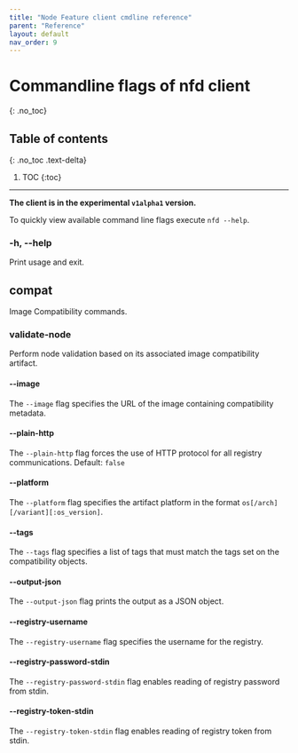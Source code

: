 ```yaml
---
title: "Node Feature client cmdline reference"
parent: "Reference"
layout: default
nav_order: 9
---
```


# Commandline flags of nfd client
{: .no_toc}

## Table of contents
{: .no_toc .text-delta}

1. TOC
{:toc}

---
**The client is in the experimental `v1alpha1` version.**

To quickly view available command line flags execute `nfd --help`.

### -h, --help

Print usage and exit.

## compat

Image Compatibility commands.

### validate-node

Perform node validation based on its associated image compatibility artifact.

#### --image

The `--image` flag specifies the URL of the image containing compatibility metadata.

#### --plain-http

The `--plain-http` flag forces the use of HTTP protocol for all registry communications.
Default: `false`

#### --platform

The `--platform` flag specifies the artifact platform in the format `os[/arch][/variant][:os_version]`.

#### --tags

The `--tags` flag specifies a list of tags that must match the tags
set on the compatibility objects.

#### --output-json

The `--output-json` flag prints the output as a JSON object.

#### --registry-username

The `--registry-username` flag specifies the username for the registry.

#### --registry-password-stdin

The `--registry-password-stdin` flag enables reading of registry password from stdin.

#### --registry-token-stdin

The `--registry-token-stdin` flag enables reading of registry token from stdin.
